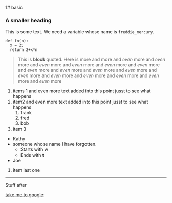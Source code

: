 1# basic
### A smaller heading

This is some text.  We need a variable whose name is `freddie_mercury`.
```
def fn(n):
  x = 2;
  return 2+x*n
```

> This is **block** quoted.
> Here is more
> and more
> and _even_ more
> and _even_ more and _even_ more and _even_ more and _even_ more and _even_ more and _even_ more and _even_ more and _even_ more
> and _even_ more and _even_ more and _even_ more and _even_ more and _even_ more and _even_ more and _even_ more

1. items 1 and even more text added into this point jusst to see what happens
1. item2 and even more text added into this point jusst to see what happens
    1. frank
    1. fred
    1. bob
1. item 3
  * Kathy
  * someone whose name I have forgotten.
    * Starts with w
    * Ends with t
  * Joe
1. item last one

***

Stuff after

[take me to google](https://www.google.com)

